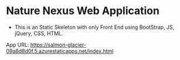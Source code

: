 # Nature Nexus Web Application
* This is an Static Skeleton with only Front End using BootStrap, JS, jQuery, CSS, HTML.

App URL: https://salmon-glacier-09a8d8d0f.5.azurestaticapps.net/index.html
